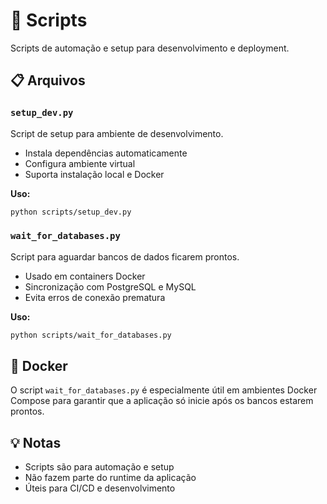# 🚀 Scripts

Scripts de automação e setup para desenvolvimento e deployment.

## 📋 Arquivos

### `setup_dev.py`
Script de setup para ambiente de desenvolvimento.
- Instala dependências automaticamente
- Configura ambiente virtual
- Suporta instalação local e Docker

**Uso:**
```bash
python scripts/setup_dev.py
```

### `wait_for_databases.py`
Script para aguardar bancos de dados ficarem prontos.
- Usado em containers Docker
- Sincronização com PostgreSQL e MySQL
- Evita erros de conexão prematura

**Uso:**
```bash
python scripts/wait_for_databases.py
```

## 🐳 Docker

O script `wait_for_databases.py` é especialmente útil em ambientes Docker Compose para garantir que a aplicação só inicie após os bancos estarem prontos.

## 💡 Notas

- Scripts são para automação e setup
- Não fazem parte do runtime da aplicação
- Úteis para CI/CD e desenvolvimento
